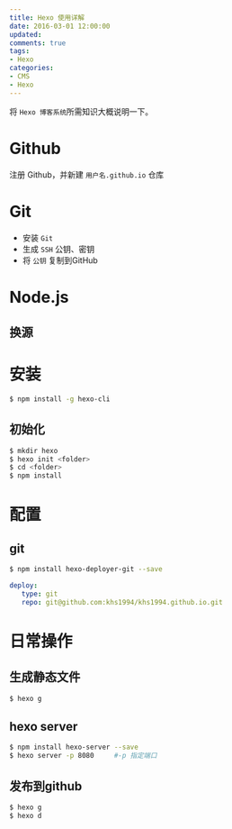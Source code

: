 ```yaml
---
title: Hexo 使用详解
date: 2016-03-01 12:00:00
updated:
comments: true
tags:
- Hexo
categories:
- CMS
- Hexo
---
```


将 `Hexo 博客系统`所需知识大概说明一下。

<!--more-->

# Github

注册 Github，并新建 `用户名.github.io` 仓库

# Git

* 安装 `Git`
* 生成 `SSH` 公钥、密钥
* 将 `公钥` 复制到GitHub

# Node.js

## 换源

# 安装

```bash
$ npm install -g hexo-cli
```

## 初始化

```bash
$ mkdir hexo
$ hexo init <folder>
$ cd <folder>
$ npm install
```

# 配置

## git

```bash
$ npm install hexo-deployer-git --save
```

```yaml
deploy:
   type: git
   repo: git@github.com:khs1994/khs1994.github.io.git
```

# 日常操作

## 生成静态文件

```bash
$ hexo g
```

## hexo server

```bash
$ npm install hexo-server --save
$ hexo server -p 8080     #-p 指定端口
```

## 发布到github

```bash
$ hexo g
$ hexo d
```
